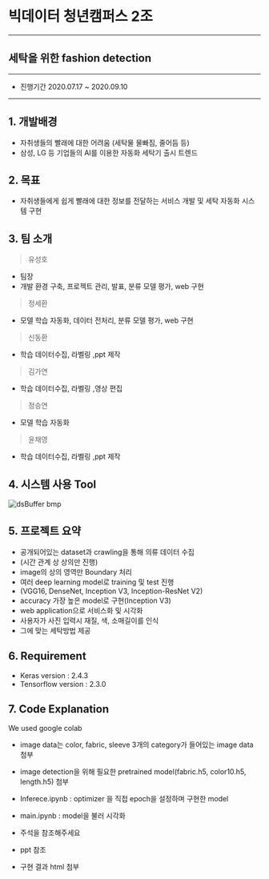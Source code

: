 # 빅데이터 청년캠퍼스 2조
-----------------------
## 세탁을 위한 fashion detection
---------
* 진행기간 2020.07.17 ~ 2020.09.10
---------------------------
## 1. 개발배경
* 자취생들의 빨래에 대한 어려움
  (세탁물 물빠짐, 줄어듬 등)
* 삼성, LG 등 기업들의 AI를 이용한 자동화 세탁기 출시 트렌드
## 2. 목표
* 자취생들에게 쉽게 빨래에 대한 정보를 전달하는 서비스 개발 및 세탁 자동화 시스템 구현

## 3. 팀 소개
> 유성호
* 팀장
* 개발 환경 구축, 프로젝트 관리, 발표, 분류 모델 평가, web 구현
> 정세환
*  모델 학습 자동화, 데이터 전처리, 분류 모델 평가, web 구현
> 신동환
*  학습 데이터수집, 라벨링 ,ppt 제작
> 김가연
* 학습 데이터수집, 라벨링 ,영상 편집
> 정승연
* 모델 학습 자동화
> 윤채영
* 학습 데이터수집, 라벨링 ,ppt 제작

## 4. 시스템 사용 Tool
![dsBuffer bmp](https://user-images.githubusercontent.com/70565663/92070647-99b18e00-ede7-11ea-98c6-ddc06cb7af70.png)

## 5. 프로젝트 요약
* 공개되어있는 dataset과 crawling을 통해 의류 데이터 수집
* (시간 관계 상 상의만 진행)
* image의 상의 영역만 Boundary 처리
* 여러 deep learning model로 training 및 test 진행
* (VGG16, DenseNet, Inception V3, Inception-ResNet V2)
* accuracy 가장 높은 model로 구현(Inception V3)
* web application으로 서비스화 및 시각화
* 사용자가 사진 입력시 재질, 색, 소매길이를 인식
* 그에 맞는 세탁방법 제공

## 6. Requirement
* Keras version : 2.4.3
* Tensorflow version : 2.3.0

## 7. Code Explanation
We used google colab
* image data는 color, fabric, sleeve 3개의 category가 들어있는 image data 첨부
* image detection을 위해 필요한 pretrained model(fabric.h5, color10.h5, length.h5) 첨부

* Inferece.ipynb : optimizer 을 직접 epoch을 설정하며 구현한 model
* main.ipynb : model을 불러 시각화
* 주석을 참조해주세요
* ppt 참조
* 구현 결과 html 첨부

